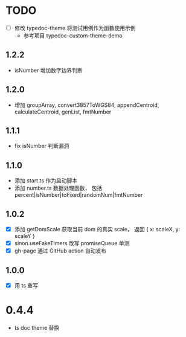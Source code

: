 # TODO
- [ ] 修改 typedoc-theme 将测试用例作为函数使用示例
  - 参考项目 typedoc-custom-theme-demo

## 1.2.2
- isNumber 增加数字边界判断


## 1.2.0
- 增加 groupArray, convert3857ToWGS84, appendCentroid, calculateCentroid, genList, fmtNumber

## 1.1.1
- fix isNumber 判断漏洞
## 1.1.0
- 添加 start.ts 作为启动脚本
- 添加 number.ts 数据处理函数， 包括 percent|isNumber|toFixed|randomNum|fmtNumber

## 1.0.2
- [x] 添加 getDomScale 获取当前 dom 的真实 scale， 返回 { x: scaleX, y: scaleY }
- [x] sinon.useFakeTimers 改写 promiseQueue 单测
- [x] gh-page 通过 GitHub action 自动发布

## 1.0.0
- [x] 用 ts 重写
# 0.4.4
- ts doc theme 替换